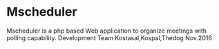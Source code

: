 # Mscheduler
Mscheduler is a php based Web  application to organize meetings 
with polling capability. 
Development Team Kostasal,Kospal,Thedog Nov.2016
